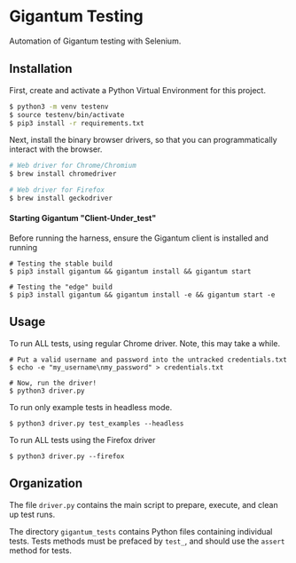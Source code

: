 # Gigantum Testing

Automation of Gigantum testing with Selenium.


## Installation

First, create and activate a Python Virtual Environment for this project.

```bash
$ python3 -m venv testenv
$ source testenv/bin/activate
$ pip3 install -r requirements.txt
```

Next, install the binary browser drivers, so that you can programmatically
interact with the browser.

```bash
# Web driver for Chrome/Chromium
$ brew install chromedriver

# Web driver for Firefox
$ brew install geckodriver
```

#### Starting Gigantum "Client-Under_test"

Before running the harness, ensure the Gigantum client is installed and running

```
# Testing the stable build
$ pip3 install gigantum && gigantum install && gigantum start

# Testing the "edge" build
$ pip3 install gigantum && gigantum install -e && gigantum start -e
```

## Usage

To run ALL tests, using regular Chrome driver.
Note, this may take a while.

```
# Put a valid username and password into the untracked credentials.txt
$ echo -e "my_username\nmy_password" > credentials.txt

# Now, run the driver!
$ python3 driver.py
```

To run only example tests in headless mode.

```
$ python3 driver.py test_examples --headless
```

To run ALL tests using the Firefox driver
```
$ python3 driver.py --firefox
```


## Organization

The file `driver.py` contains the main script to prepare, execute, and clean up test runs.

The directory `gigantum_tests` contains Python files containing individual tests.
Tests methods must be prefaced by `test_`, and should use the `assert` method for tests.
